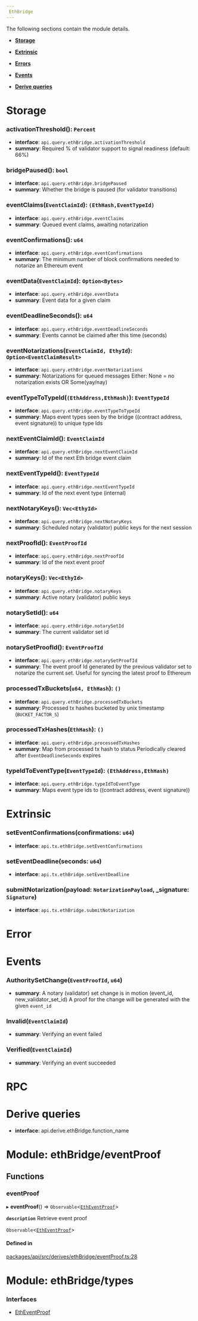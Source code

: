 ```yaml
---
 EthBridge
---
```


The following sections contain the module details. 

- **[Storage](#Storage)**

- **[Extrinsic](#Extrinsic)**

- **[Errors](#Error)**

- **[Events](#Events)**

- **[Derive queries](#derive-queries)**

 
# Storage
 
### activationThreshold(): `Percent`
- **interface**: `api.query.ethBridge.activationThreshold`
- **summary**:   Required % of validator support to signal readiness (default: 66%) 
 
### bridgePaused(): `bool`
- **interface**: `api.query.ethBridge.bridgePaused`
- **summary**:   Whether the bridge is paused (for validator transitions) 
 
### eventClaims(`EventClaimId`): `(EthHash,EventTypeId)`
- **interface**: `api.query.ethBridge.eventClaims`
- **summary**:   Queued event claims, awaiting notarization 
 
### eventConfirmations(): `u64`
- **interface**: `api.query.ethBridge.eventConfirmations`
- **summary**:   The minimum number of block confirmations needed to notarize an Ethereum event 
 
### eventData(`EventClaimId`): `Option<Bytes>`
- **interface**: `api.query.ethBridge.eventData`
- **summary**:   Event data for a given claim 
 
### eventDeadlineSeconds(): `u64`
- **interface**: `api.query.ethBridge.eventDeadlineSeconds`
- **summary**:   Events cannot be claimed after this time (seconds) 
 
### eventNotarizations(`EventClaimId, EthyId`): `Option<EventClaimResult>`
- **interface**: `api.query.ethBridge.eventNotarizations`
- **summary**:   Notarizations for queued messages Either: None = no notarization exists OR Some(yay/nay) 
 
### eventTypeToTypeId(`(EthAddress,EthHash)`): `EventTypeId`
- **interface**: `api.query.ethBridge.eventTypeToTypeId`
- **summary**:   Maps event types seen by the bridge ((contract address, event signature)) to unique type Ids 
 
### nextEventClaimId(): `EventClaimId`
- **interface**: `api.query.ethBridge.nextEventClaimId`
- **summary**:   Id of the next Eth bridge event claim 
 
### nextEventTypeId(): `EventTypeId`
- **interface**: `api.query.ethBridge.nextEventTypeId`
- **summary**:   Id of the next event type (internal) 
 
### nextNotaryKeys(): `Vec<EthyId>`
- **interface**: `api.query.ethBridge.nextNotaryKeys`
- **summary**:   Scheduled notary (validator) public keys for the next session 
 
### nextProofId(): `EventProofId`
- **interface**: `api.query.ethBridge.nextProofId`
- **summary**:   Id of the next event proof 
 
### notaryKeys(): `Vec<EthyId>`
- **interface**: `api.query.ethBridge.notaryKeys`
- **summary**:   Active notary (validator) public keys 
 
### notarySetId(): `u64`
- **interface**: `api.query.ethBridge.notarySetId`
- **summary**:   The current validator set id 
 
### notarySetProofId(): `EventProofId`
- **interface**: `api.query.ethBridge.notarySetProofId`
- **summary**:   The event proof Id generated by the previous validator set to notarize the current set. Useful for syncing the latest proof to Ethereum 
 
### processedTxBuckets(`u64, EthHash`): `()`
- **interface**: `api.query.ethBridge.processedTxBuckets`
- **summary**:   Processed tx hashes bucketed by unix timestamp (`BUCKET_FACTOR_S`) 
 
### processedTxHashes(`EthHash`): `()`
- **interface**: `api.query.ethBridge.processedTxHashes`
- **summary**:   Map from processed tx hash to status Periodically cleared after `EventDeadlineSeconds` expires 
 
### typeIdToEventType(`EventTypeId`): `(EthAddress,EthHash)`
- **interface**: `api.query.ethBridge.typeIdToEventType`
- **summary**:   Maps event type ids to ((contract address, event signature)) 
 
# Extrinsic
 
### setEventConfirmations(confirmations: `u64`)
- **interface**: `api.tx.ethBridge.setEventConfirmations`
 
### setEventDeadline(seconds: `u64`)
- **interface**: `api.tx.ethBridge.setEventDeadline`
 
### submitNotarization(payload: `NotarizationPayload`, _signature: `Signature`)
- **interface**: `api.tx.ethBridge.submitNotarization`
 
# Error
 
# Events
 
### AuthoritySetChange(`EventProofId`, `u64`)
- **summary**:   A notary (validator) set change is in motion (event_id, new_validator_set_id) A proof for the change will be generated with the given `event_id` 
 
### Invalid(`EventClaimId`)
- **summary**:   Verifying an event failed 
 
### Verified(`EventClaimId`)
- **summary**:   Verifying an event succeeded 
 
# RPC
 
# Derive queries

- **interface**: api.derive.ethBridge.function_name
# Module: ethBridge/eventProof


## Functions

### eventProof

▸ **eventProof**() => `Observable`<[`EthEventProof`](../interfaces/ethbridge_types.etheventproof.md)\>

**`description`** Retrieve event proof


`Observable`<[`EthEventProof`](../interfaces/ethbridge_types.etheventproof.md)\>

#### Defined in

[packages/api/src/derives/ethBridge/eventProof.ts:28](https://github.com/cennznet/api.js/blob/cd8c2b0/packages/api/src/derives/ethBridge/eventProof.ts#L28)

# Module: ethBridge/types


### Interfaces

- [EthEventProof](../interfaces/ethbridge_types.etheventproof.md)
